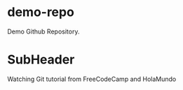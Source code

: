 # demo-repo

Demo Github Repository.


# SubHeader

Watching Git tutorial from FreeCodeCamp and HolaMundo